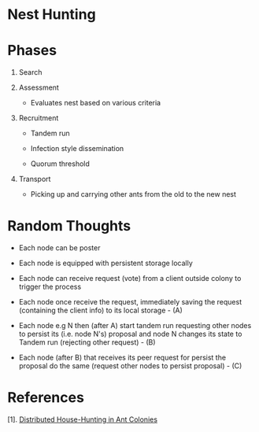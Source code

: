 # Nest Hunting

# Phases

1. Search

2. Assessment

    * Evaluates nest based on various criteria

3. Recruitment

    * Tandem run

    * Infection style dissemination

    * Quorum  threshold 

4. Transport

    * Picking up and carrying other ants from the old to the new nest

# Random Thoughts

* Each node can be poster

* Each node is equipped with persistent storage locally

* Each node can receive request (vote) from a client outside colony to trigger the process

* Each node once receive the request, immediately saving the request (containing the client info) to its local storage - (A)

* Each node e.g N then (after A) start tandem run requesting other nodes to persist its (i.e. node N's) proposal and node N changes its state to Tandem run (rejecting other request) - (B)

* Each node (after B) that receives its peer request for persist the proposal do the same (request other nodes to persist proposal) - (C)

# References

[1]. [Distributed House-Hunting in Ant Colonies](https://groups.csail.mit.edu/tds/papers/Radeva/PODC15.pdf) 
